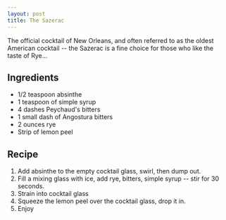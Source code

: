 ```yaml
---
layout: post
title: The Sazerac
---
```


The official cocktail of New Orleans, and often referred to as the oldest American cocktail -- the Sazerac is a fine choice for those who like the taste of Rye...

Ingredients
-----------

* 1/2 teaspoon absinthe
* 1 teaspoon of simple syrup
* 4 dashes Peychaud's bitters
* 1 small dash of Angostura bitters
* 2 ounces rye
* Strip of lemon peel

Recipe
-----------

1. Add absinthe to the empty cocktail glass, swirl, then dump out.
2. Fill a mixing glass with ice, add rye, bitters, simple syrup -- stir
   for 30 seconds.
3. Strain into cocktail glass
4. Squeeze the lemon peel over the cocktail glass, drop it in.
5. Enjoy

